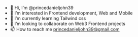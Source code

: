 - 👋 Hi, I’m @princedanieljohn39
- 👀 I’m interested in Frontend development, Web and Mobile
- 🌱 I’m currently learning Tailwind css
- 💞️ I’m looking to collaborate on Web3 Frontend projects
- 📫 How to reach me princedanieljohn39@gmail.com

<!---
Readme/princedanieljohn39 is a ✨ special ✨ repository because its `README.md` (this file) appears on your GitHub profile.
You can click the Preview link to take a look at your changes.
--->
